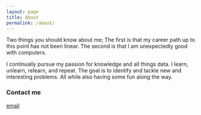 ```yaml
---
layout: page
title: About
permalink: /about/
---
```


Two things you should know about me; The first is that my career path up to this point has not been linear. The second is that I am unexpectedly good with computers.

I continually pursue my passion for knowledge and all things data. I learn, unlearn, relearn, and repeat. The goal is to identify and tackle new and interesting problems. All while also having some fun along the way.

### Contact me

[email](mailto:bobbybroz@gmail.com)
